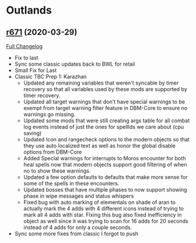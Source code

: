 # <DBM> Outlands

## [r671](https://github.com/DeadlyBossMods/DBM-BCVanilla/tree/r671) (2020-03-29)
[Full Changelog](https://github.com/DeadlyBossMods/DBM-BCVanilla/compare/r670...r671)

- Fix to last  
- Sync some classic updates back to BWL for retail  
- Small Fix for Last  
- Classic TBC Prep 1: Karazhan  
     - Updated any remaining variables that weren't syncable by timer recovery so that all variables used by these mods are supported by timer recovery.  
     - Updated all target warnings that don't have special warnings to be exempt from target warning filter feature in DBM-Core to ensure no warnings go missing.  
     - Updated some mods that were still creating args table for all combat log events instead of just the ones for spellIds we care about (cpu saving)  
     - Updated Icon and rangecheck options to the modern objects so that they use auto localized text as well as honor the global disable options from DBM-Core  
     - Added Special warnings for interrupts to Moros encounter for both heal spells now that modern objects support good filtering of when no to show these warnings.  
     - Updated a few option defaults to defaults that make more sense for some of the spells in these encounters.  
     - Updated bosses that have multiple phases to now support showing phase in wipe messages and status whispers  
     - Fixed bug with auto marking of elementals on shade of aran to actually mark the 4 adds with 4 different icons instead of trying to mark all 4 adds with star. FIxing this bug also fixed inefficiency in object as well since it was trying to scan for 16 adds for 20 seconds instead of 4 adds for only a couple seconds.  
- Sync some more fixes from classic I forgot to push  
